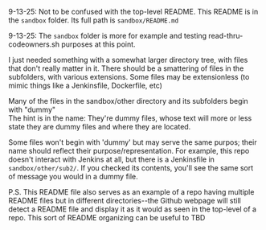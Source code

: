 9-13-25: Not to be confused with the top-level README. This README is in the ```sandbox``` folder. Its full path is ```sandbox/README.md```  

9-13-25: The ```sandbox``` folder is more for example and testing read-thru-codeowners.sh purposes at this point.  

  
I just needed something with a somewhat larger directory tree, with files that don't really matter in it. There should be a smattering of files in the subfolders, with various extensions. Some files may be extensionless (to mimic things like a Jenkinsfile, Dockerfile, etc)  
  
Many of the files in the sandbox/other directory and its subfolders begin with "dummy"  
The hint is in the name: They're dummy files, whose text will more or less state they are dummy files and where they are located. 
  
Some files won't begin with 'dummy' but may serve the same purpos; their name should reflect their purpose/representation. For example, this repo doesn't interact with Jenkins at all, but there is a Jenkinsfile in ```sandbox/other/sub2/```. If you checked its contents, you'll see the same sort of message you would in a dummy file. 
  
P.S. This README file also serves as an example of a repo having multiple README files but in different directories--the Github webpage will still detect a README file and display it as it would as seen in the top-level of a repo. This sort of README organizing can be useful to TBD